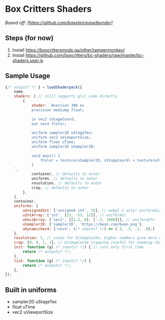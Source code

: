 # Box Critters Shaders

*Based off: [https://github.com/baseten/easelbender]*

## Steps (for now)

1. Install https://boxcrittersmods.ga/other/tampermonkey/
2. Install https://github.com/boxcritters/bc-shaders/raw/master/bc-shaders.user.js

## Sample Usage

```js
{/* output? */ } = loadShaderpack({
	name,
	shaders: [ // still supports glsl code directly
		{
			shader: `#version 300 es
			precision mediump float;
	
			in vec2 vStageCoord;
			out vec4 fColor;
	
			uniform sampler2D uStageTex;
			uniform vec2 uViewportSize;
			uniform float uTime;
			uniform sampler2D uSampler2D;
	
			void main() {
				fColor = texture(uSampler2D, vStageCoord) + texture(uStageTex, vStageCoord);
			}
	`,
			container, // defaults to outer
			uniforms, // defaults to outer
			resolution, // defaults to outer
			crop, // defaults to outer
		},
	],
	container,
	uniforms: {
		uUnsignedInt: ['unsigned int', 35], // webgl 2 only! uniform1ui
		uIntArray: ['int', [23, -53, 12]], // uniform1i
		uVec2Array: ['vec2', [[1.2, 0], [-.3, 1800]]], // uniform2fv
		uSampler2D: ['sampler2D', 'https://bean.com/bean.png'],
		uDynamicVec4: ['vec4', (/* inputs? */) => [.2, .3, .2, .8];]
	},
	resolution: 1, // scale for bitmapCache, higher numbers give more detail
	crop: [0, 0, 1, 1], // bitmapCache cropping (useful for zooming shaders, improves performance) x,y,width,height multipliers
	init: function (gl /* inputs? */) { // runs only first time
		return /* outputs? */;
	},
	tick: function (gl /* inputs? */) {
		return /* outputs? */;
	},
});
```

## Built in uniforms

* sampler2D uStageTex
* float uTime
* vec2 uViewportSize